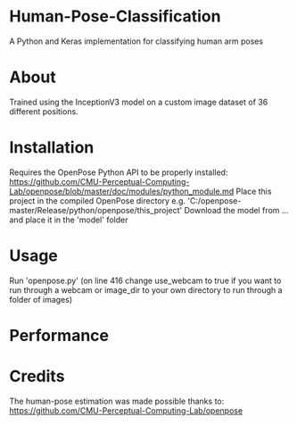 # Human-Pose-Classification
A Python and Keras implementation for classifying human arm poses

# About
Trained using the InceptionV3 model on a custom image dataset of 36 different positions.

# Installation
Requires the OpenPose Python API to be properly installed:
https://github.com/CMU-Perceptual-Computing-Lab/openpose/blob/master/doc/modules/python_module.md
Place this project in the compiled OpenPose directory e.g. 'C:/openpose-master/Release/python/openpose/this_project'
Download the model from ... and place it in the 'model' folder

# Usage
Run 'openpose.py' (on line 416 change use_webcam to true if you want to run through a webcam or image_dir to your own directory to run through a folder of images)

# Performance


# Credits
The human-pose estimation was made possible thanks to:
https://github.com/CMU-Perceptual-Computing-Lab/openpose
